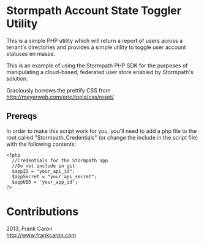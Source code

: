Stormpath Account State Toggler Utility
=================

This is a simple PHP utility which will return a report of users across a tenant's directories
and provides a simple utility to toggle user account statuses en masse. 

This is an example of using the Stormpath PHP SDK for the purposes of manipulating
a cloud-based, federated user store enabled by Stormpath's solution.

Graciously borrows the prettify CSS from http://meyerweb.com/eric/tools/css/reset/  

Prereqs
--------------
In order to make this script work for you, you'll need to add a php file to the root called 
"Stormpath_Credentials" (or change the include in the script file) with the following contents:

    <?php
      //Credentials for the Stormpath app
      //Do not include in git
      $appID = "your_api_id";
      $appSecret = "your_api_secret";
      $appUID = 'your_app_id';
    ?>

Contributions
================

2013, Frank Caron  
http://www.frankcaron.com
